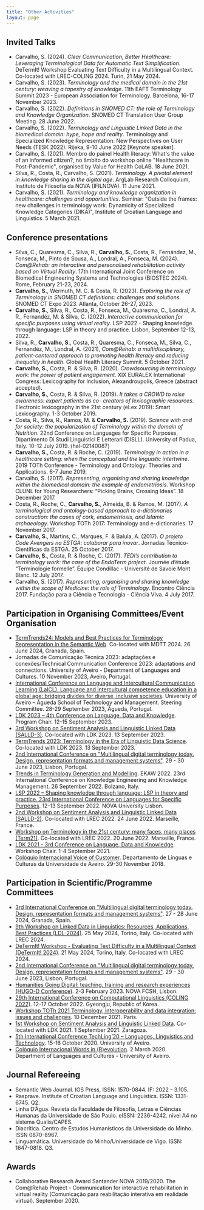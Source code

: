 ```yaml
---
title: "Other Activities"
layout: page
---
```

## Invited Talks
- Carvalho, S. (2024). *Clear Communication, Better Healthcare: Leveraging Terminological Data for Automatic Text Simplification*. DeTermIt! Workshop Evaluating Text Difficulty in a Multilingual Context. Co-located with LREC-COLING 2024. Turin, 21 May 2024.
- Carvalho, S. (2023). *Terminology and the medical domain in the 21st century: weaving a tapestry of knowledge*. 11th EAFT Terminology Summit 2023 - European Association for Terminology. Barcelona, 16-17 November 2023. 
- Carvalho, S. (2022). *Definitions in SNOMED CT: the role of Terminology and Knowledge Organization*. SNOMED CT Translation User Group Meeting. 28 June 2022.
- Carvalho, S. (2022). *Terminology and Linguistic Linked Data in the biomedical domain: hype, hope and reality*. Terminology and Specialized Knowledge Representation: New Perspectives on User Needs (TESK 2022). Rijeka, 9-10 June 2022 [Keynote speaker].
- Carvalho, S. (2021). Membro do painel Health literacy: What's the value of an informed citizen?, no âmbito do workshop online "Healthcare in Post-Pandemic", organised by Value for Health CoLAB. 18 June 2021.
- Silva, R., Costa, R., Carvalho, S. (2021). *Terminology. A pivotal element in knowledge sharing in the digital age*. ArgLab Research Colloquium, Instituto de Filosofia da NOVA (IFILNOVA). 11 June 2021.
- Carvalho, S. (2021). *Terminology and knowledge organization in healthcare: challenges and opportunities*. Seminar: "Outside the frames: new challenges in terminology work. Dynamicity of Specialized Knowledge Categories (DIKA)", Institute of Croatian Language and Linguistics. 5 March 2021.

## Conference presentations
- Silva, C., Quaresma, C., Silva, R., **Carvalho, S.**, Costa, R., Fernández, M., Fonseca, M., Pinto de Sousa, A., Londral, A., Fonseca, M. (2024). *Com@Rehab: an interactive and personalised rehabilitation activity based on Virtual Reality*. 17th International Joint Conference on Biomedical Engineering Systems and Technologies (BIOSTEC 2024). Rome, February 21-23, 2024.
- **Carvalho, S.**, Wermuth, M. C. & Costa, R. (2023). *Exploring the role of Terminology in SNOMED CT definitions: challenges and solutions*. SNOMED CT Expo 2023. Atlanta, October 26-27, 2023.
- **Carvalho, S.**, Silva, R., Costa, R., Fonseca, M., Quaresma, C., Londral, A. R., Fernandéz, M. & Silva, C. (2022). *Interactive communication for specific purposes using virtual reality*. LSP 2022 - Shaping knowledge through language: LSP in theory and practice. Lisbon, September 12-13, 2022.
- Silva, R., **Carvalho, S.**, Costa, R., Quaresma, C., Fonseca, M., Silva, C., Fernandéz, M., Londral, A. (2021), *Com@Rehab: a multidisciplinary, patient-centered approach to promoting health literacy and reducing inequality in health*. Global Health Literacy Summit. 5 October 2021.
- **Carvalho, S.**, Costa, R. & Silva, R. (2020). *Crowdsourcing in terminology work: the power of patient engagement*. XIX EURALEX International Congress: Lexicography for Inclusion, Alexandroupolis, Greece (abstract accepted).
- **Carvalho, S.**, Costa, R. & Silva, R. (2019). *It takes a CROWD to raise awareness: expert patients as co- creators of lexicographic resources*. Electronic lexicography in the 21st century (eLex 2019): Smart Lexicography. 1-3 October 2019.
- Costa, R., Silva, R., Ramos, M. & **Carvalho, S.** (2019). *Science with and for society: the popularization of Terminology within the domain of Nutrition*. 22nd Conference on Languages for Specific Purposes, Dipartimento Di Studi Linguistici E Letterari (DISLL). University of Padua, Italy. 10-12 July 2019. ⟨hal-02140087⟩
- **Carvalho, S.**, Costa, R. & Roche, C. (2019). *Terminology in action in a healthcare setting: when the conceptual and the linguistic intertwine*. 2019 TOTh Conference - Terminology and Ontology: Theories and Applications. 6-7 June 2019.
- Carvalho, S. (2017). *Representing, organising and sharing knowledge within the biomedical domain: the example of endometriosis*. Workshop CLUNL for Young Researchers: “Picking Brains, Crossing Ideas”. 18 December 2017.
- Costa, R., Roche, C., **Carvalho, S.**, Almeida, B. & Ramos, M. (2017). *A terminological and ontology-based approach to e-dictionaries construction: the cases of cork, endometriosis, and Islamic archaeology*. Workshop TOTh 2017: Terminology and e-dictionaries. 17 November 2017.
- **Carvalho, S.**, Martins, C., Marques, F. & Balula, A. (2017). *O projeto Code Avengers na ESTGA: colaborar para inovar*. Jornadas Técnico-Científicas da ESTGA. 25 October 2017.
- C**arvalho, S.**, Costa, R. & Roche, C. (2017). *TEDi’s contribution to terminology work: the case of the EndoTerm project*. Journée d’étude “Terminologie formelle”. Équipe Condillac - Université de Savoie Mont Blanc. 12 July 2017.
- Carvalho, S. (2017). *Representing, organising and sharing knowledge within the scope of Medicine: the role of Terminology*. Encontro Ciência 2017. Fundação para a Ciência e Tecnologia - Ciência Viva. 4 July 2017.

## Participation in Organising Committees/Event Organisation
- [TermTrends24: Models and Best Practices for Terminology Representation in the Semantic Web](https://termtrends.linkeddata.es/). Co-located with MDTT 2024. 26 June 2024, Granada, Spain.
- Jornadas de Comunicação Técnica 2023: adaptações e conexões/Technical Communication Conference 2023: adaptations and connections. University of Aveiro - Department of Languages and Cultures. 10 November 2023, Aveiro, Portugal.
- [International Conference on Language and Intercultural Communication Learning (LaICL). Language and intercultural competence education in a global age: bridging divides for diverse, inclusive societies](https://laicl.web.ua.pt/). University of Aveiro – Águeda School of Technology and Management. Steering Committee. 28-29 September 2023, Águeda, Portugal.
- [LDK 2023 – 4th Conference on Language, Data and Knowledge](http://2023.ldk-conf.org). Program Chair. 12-15 September 2023.
- [3rd Workshop on Sentiment Analysis and Linguistic Linked Data (SALLD-3)](https://www.salld.org/salld-3/). Co-located with LDK 2023. 13 September 2023.
- [TermTrends 2023: Terminology in the Era of Linguistic Data Science](https://termtrends.linkeddata.es/).  Co-located with LDK 2023. 13 September 2023.
- [2nd International Conference on "Multilingual digital terminology today. Design, representation formats and management systems"](http://mdtt2023.dei.unipd.it/en/). 29 - 30 June 2023, Lisbon, Portugal. 
- [Trends in Terminology Generation and Modelling](https://termtrends.linkeddata.es/). EKAW 2022. 23rd International Conference on Knowledge Engineering and Knowledge Management. 26 September 2022. Bolzano, Italy.
- [LSP 2022 – Shaping knowledge through language: LSP in theory and practice. 23rd International Conference on Languages for Specific Purposes](https://lsp.fcsh.unl.pt/en/welcome/). 12-13 September 2022. NOVA University Lisbon.
- [2nd Workshop on Sentiment Analysis and Linguistic Linked Data (SALLD-2)](https://www.salld.org/salld-2/). Co-located with LREC 2022. 24 June 2022. Marseille, France.
- [Workshop on Terminology in the 21st century: many faces, many places (Term21)](https://term21-lrec2022.fcsh.unl.pt/). Co-located with LREC 2022. 20 June 2022. Marseille, France.
- [LDK 2021 - 3rd Conference on Language, Data and Knowledge](http://2021.ldk-conf.org/organizers). Workshop Chair. 1-4 September 2021.
- [Colóquio Internacional Voice of Customer](http://jorcomtec.web.ua.pt/). Departamento de Línguas e Culturas da Universidade de Aveiro. 29-30 November 2018.

## Participation in Scientific/Programme Committees
- [3rd International Conference on "Multilingual digital terminology today. Design, representation formats and management systems"](http://mdtt2024.dei.unipd.it/en/). 27 - 28 June 2024, Granada, Spain.
- [9th Workshop on Linked Data in Linguistics: Resources, Applications, Best Practices (LDL-2024)](https://ldl2024.linguistic-lod.org/). 25 May 2024, Torino, Italy. Co-located with LREC 2024.
- [DeTermIt! Workshop - Evaluating Text Difficulty in a Multilingual Context (DeTermIt! 2024)](https://determit2024.dei.unipd.it/). 21 May 2024, Torino, Italy. Co-located with LREC 2024.
- [2nd International Conference on "Multilingual digital terminology today. Design, representation formats and management systems"](http://mdtt2023.dei.unipd.it/en/). 29 - 30 June 2023, Lisbon, Portugal. 
- [Humanities Going Digital: teaching, training and research experiences (HUGO-D Conference)](https://hugod.fcsh.unl.pt/committees/). 2-3 February 2023. NOVA FCSH, Lisbon.
- [29th International Conference on Computational Linguistics (COLING 2022)](https://coling2022.org/). 12-17 October 2022. Gyeongju, Republic of Korea.
- [Workshop TOTh 2021 Terminology, interoperability and data integration: issues and challenges](http://toth.condillac.org/workshop-2021-en). 10 December 2021. Paris.
- [1st Workshop on Sentiment Analysis and Linguistic Linked Data](https://www.salld.org/). Co-located with LDK 2021. 1 September 2021. Zaragoza.
- [5th International Conference TechLing’20 – Languages, Linguistics and Technology](http://techling2020.web.ua.pt/?lang=en). 15-16 October 2020. University of Aveiro.
- [Colóquio Internacional Words in (R)evolution](http://wordsinrevolution.web.ua.pt/). 2 March 2020. Department of Languages and Cultures - University of Aveiro.

## Journal Refereeing
- Semantic Web Journal. IOS Press, ISSN: 1570-0844. IF: 2022 - 3.105.
- Rasprave. Institute of Croatian Language and Linguistics. ISSN: 1331-6745. Q2.
- Linha D’Água. Revista da Faculdade de Filosofia, Letras e Ciências Humanas da Universidade de São Paulo. eISSN: 2236-4242. nível A4 no sistema Qualis/CAPES.
- Diacrítica. Centro de Estudos Humanísticos da Universidade do Minho. ISSN 0870-8967.
- Linguamática. Universidade do Minho/Universidade de Vigo. ISSN: 1647-0818. Q3.

## Awards
- Collaborative Research Award Santander NOVA 2019/2020. The Com@Rehab Project - Communication for interactive rehabilitation in virtual reality (Comunicação para reabilitação interativa em realidade virtual). September 2020.
